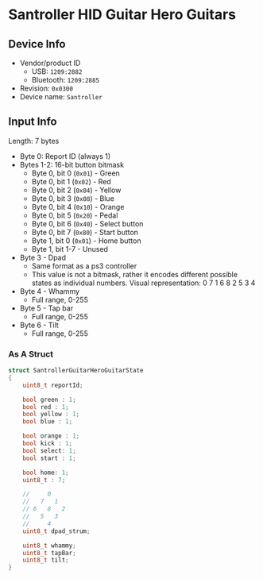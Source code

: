 # Santroller HID Guitar Hero Guitars

## Device Info

- Vendor/product ID
  - USB: `1209:2882`
  - Bluetooth: `1209:2885`
- Revision: `0x0300`
- Device name: `Santroller`

## Input Info

Length: 7 bytes
- Byte 0: Report ID (always 1)
- Bytes 1-2: 16-bit button bitmask
  - Byte 0, bit 0 (`0x01`) - Green
  - Byte 0, bit 1 (`0x02`) - Red
  - Byte 0, bit 2 (`0x04`) - Yellow
  - Byte 0, bit 3 (`0x08`) - Blue
  - Byte 0, bit 4 (`0x10`) - Orange
  - Byte 0, bit 5 (`0x20`) - Pedal
  - Byte 0, bit 6 (`0x40`) - Select button
  - Byte 0, bit 7 (`0x80`) - Start button
  - Byte 1, bit 0 (`0x01`) - Home button
  - Byte 1, bit 1-7 - Unused
- Byte 3 - Dpad
  - Same format as a ps3 controller
  - This value is not a bitmask, rather it encodes different possible states as individual numbers.
    Visual representation:
        0
      7   1
    6   8   2
      5   3
        4
- Byte 4 - Whammy
  - Full range, 0-255
- Byte 5 - Tap bar
  - Full range, 0-255
- Byte 6 - Tilt
  - Full range, 0-255

### As A Struct

```cpp
struct SantrollerGuitarHeroGuitarState
{
    uint8_t reportId;

    bool green : 1;
    bool red : 1;
    bool yellow : 1;
    bool blue : 1;

    bool orange : 1;
    bool kick : 1;
    bool select: 1;
    bool start : 1;

    bool home: 1;
    uint8_t : 7;

    //     0
    //   7   1
    // 6   8   2
    //   5   3
    //     4
    uint8_t dpad_strum;

    uint8_t whammy;
    uint8_t tapBar;
    uint8_t tilt;
}
```
